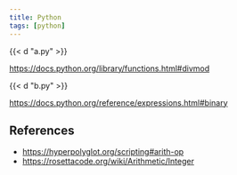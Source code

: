 ```yaml
---
title: Python
tags: [python]
---
```


{{< d "a.py" >}}

<https://docs.python.org/library/functions.html#divmod>

{{< d "b.py" >}}

<https://docs.python.org/reference/expressions.html#binary>

## References

- <https://hyperpolyglot.org/scripting#arith-op>
- <https://rosettacode.org/wiki/Arithmetic/Integer>
